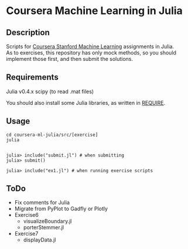 # Coursera Machine Learning in Julia

## Description
Scripts for [Coursera Stanford Machine Learning](https://www.coursera.org/learn/machine-learning/home/welcome) assignments in Julia.  
As to exercises, this repository has only mock methods, so you should implement those first, and then submit the solutions.

## Requirements
Julia v0.4.x
scipy (to read .mat files)

You should also install some Julia libraries, as written in [REQUIRE](https://github.com/homuler/coursera-ml-julia/blob/master/REQUIRE).

## Usage
```shell
cd coursera-ml-julia/src/[exercise]
julia


julia> include("submit.jl") # when submitting
julia> submit()  

julia> include("ex1.jl") # when running exercise scripts

```

## ToDo
- Fix comments for Julia
- Migrate from PyPlot to Gadfly or Plotly
- Exercise6
  - visualizeBoundary.jl
  - porterStemmer.jl
- Exercise7
  - displayData.jl
